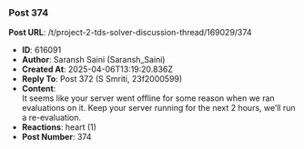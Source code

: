 ### Post 374
**Post URL**: /t/project-2-tds-solver-discussion-thread/169029/374
- **ID**: 616091
- **Author**: Saransh Saini (Saransh_Saini)
- **Created At**: 2025-04-06T13:19:20.836Z
- **Reply To**: Post 372 (S Smriti, 23f2000599)
- **Content**:  
  It seems like your server went offline for some reason when we ran evaluations on it. Keep your server running for the next 2 hours, we’ll run a re-evaluation.
- **Reactions**: heart (1)
- **Post Number**: 374

